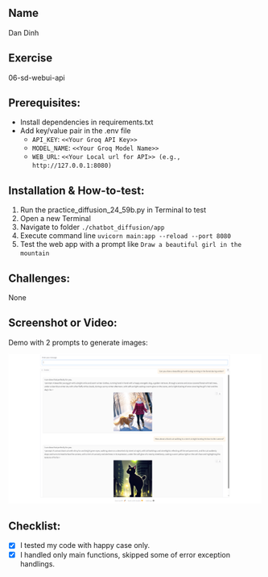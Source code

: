 ## Name
Dan Dinh

## Exercise
06-sd-webui-api

## Prerequisites:
- Install dependencies in requirements.txt
- Add key/value pair in the .env file
    - `API_KEY`: `<<Your Groq API Key>>`
    - `MODEL_NAME`: `<<Your Groq Model Name>>`
    - `WEB_URL`: `<<Your Local url for API>> (e.g., http://127.0.0.1:8080)`

## Installation & How-to-test:
1. Run the practice_diffusion_24_59b.py in Terminal to test
2. Open a new Terminal
3. Navigate to folder `./chatbot_diffusion/app`
4. Execute command line `uvicorn main:app --reload --port 8080`
5. Test the web app with a prompt like `Draw a beautiful girl in the mountain`

## Challenges:
None

## Screenshot or Video:
Demo with 2 prompts to generate images:

![Result](image.png)

## Checklist:
- [x] I tested my code with happy case only.
- [x] I handled only main functions, skipped some of error exception handlings.